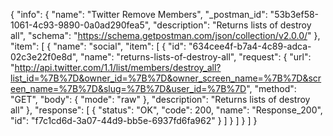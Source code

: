 {
  "info": {
    "name": "Twitter Remove Members",
    "_postman_id": "53b3ef58-1061-4c93-9890-0a0ad290fea5",
    "description": "Returns lists of destroy all",
    "schema": "https://schema.getpostman.com/json/collection/v2.0.0/"
  },
  "item": [
    {
      "name": "social",
      "item": [
        {
          "id": "634cee4f-b7a4-4c89-adca-02c3e22f0e8d",
          "name": "returns-lists-of-destroy-all",
          "request": {
            "url": "http://api.twitter.com/1.1/list/members/destroy_all?list_id=%7B%7D&owner_id=%7B%7D&owner_screen_name=%7B%7D&screen_name=%7B%7D&slug=%7B%7D&user_id=%7B%7D",
            "method": "GET",
            "body": {
              "mode": "raw"
            },
            "description": "Returns lists of destroy all"
          },
          "response": [
            {
              "status": "OK",
              "code": 200,
              "name": "Response_200",
              "id": "f7c1cd6d-3a07-44d9-bb5e-6937fd6fa962"
            }
          ]
        }
      ]
    }
  ]
}
